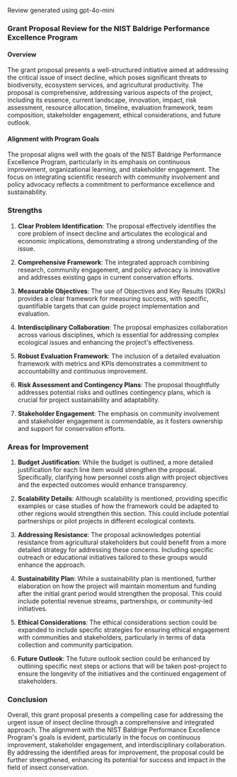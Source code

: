 Review generated using gpt-4o-mini

### Grant Proposal Review for the NIST Baldrige Performance Excellence Program

#### Overview
The grant proposal presents a well-structured initiative aimed at addressing the critical issue of insect decline, which poses significant threats to biodiversity, ecosystem services, and agricultural productivity. The proposal is comprehensive, addressing various aspects of the project, including its essence, current landscape, innovation, impact, risk assessment, resource allocation, timeline, evaluation framework, team composition, stakeholder engagement, ethical considerations, and future outlook.

#### Alignment with Program Goals
The proposal aligns well with the goals of the NIST Baldrige Performance Excellence Program, particularly in its emphasis on continuous improvement, organizational learning, and stakeholder engagement. The focus on integrating scientific research with community involvement and policy advocacy reflects a commitment to performance excellence and sustainability.

### Strengths

1. **Clear Problem Identification**: The proposal effectively identifies the core problem of insect decline and articulates the ecological and economic implications, demonstrating a strong understanding of the issue.

2. **Comprehensive Framework**: The integrated approach combining research, community engagement, and policy advocacy is innovative and addresses existing gaps in current conservation efforts.

3. **Measurable Objectives**: The use of Objectives and Key Results (OKRs) provides a clear framework for measuring success, with specific, quantifiable targets that can guide project implementation and evaluation.

4. **Interdisciplinary Collaboration**: The proposal emphasizes collaboration across various disciplines, which is essential for addressing complex ecological issues and enhancing the project's effectiveness.

5. **Robust Evaluation Framework**: The inclusion of a detailed evaluation framework with metrics and KPIs demonstrates a commitment to accountability and continuous improvement.

6. **Risk Assessment and Contingency Plans**: The proposal thoughtfully addresses potential risks and outlines contingency plans, which is crucial for project sustainability and adaptability.

7. **Stakeholder Engagement**: The emphasis on community involvement and stakeholder engagement is commendable, as it fosters ownership and support for conservation efforts.

### Areas for Improvement

1. **Budget Justification**: While the budget is outlined, a more detailed justification for each line item would strengthen the proposal. Specifically, clarifying how personnel costs align with project objectives and the expected outcomes would enhance transparency.

2. **Scalability Details**: Although scalability is mentioned, providing specific examples or case studies of how the framework could be adapted to other regions would strengthen this section. This could include potential partnerships or pilot projects in different ecological contexts.

3. **Addressing Resistance**: The proposal acknowledges potential resistance from agricultural stakeholders but could benefit from a more detailed strategy for addressing these concerns. Including specific outreach or educational initiatives tailored to these groups would enhance the approach.

4. **Sustainability Plan**: While a sustainability plan is mentioned, further elaboration on how the project will maintain momentum and funding after the initial grant period would strengthen the proposal. This could include potential revenue streams, partnerships, or community-led initiatives.

5. **Ethical Considerations**: The ethical considerations section could be expanded to include specific strategies for ensuring ethical engagement with communities and stakeholders, particularly in terms of data collection and community participation.

6. **Future Outlook**: The future outlook section could be enhanced by outlining specific next steps or actions that will be taken post-project to ensure the longevity of the initiatives and the continued engagement of stakeholders.

### Conclusion
Overall, this grant proposal presents a compelling case for addressing the urgent issue of insect decline through a comprehensive and integrated approach. The alignment with the NIST Baldrige Performance Excellence Program's goals is evident, particularly in the focus on continuous improvement, stakeholder engagement, and interdisciplinary collaboration. By addressing the identified areas for improvement, the proposal could be further strengthened, enhancing its potential for success and impact in the field of insect conservation.